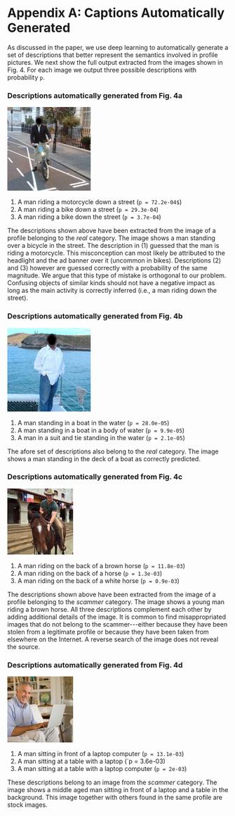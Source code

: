 # Appendix A: Captions Automatically Generated

[fig4a]: figures/captions-009c4ff94ae648b88d27461715e55ca5.jpg?raw=true
[fig4b]: figures/captions-00876cfb52db252ad9ca68260b93002e.jpg?raw=true
[fig4c]: figures/captions-083156ecce7ddaac3e15e4453c032483.jpg?raw=true
[fig4d]: figures/captions-038ee54cdb413ae988b02bdfe759a3c9.jpg?raw=true

As discussed in the paper, we use deep learning to automatically generate a set
of descriptions that better represent the semantics involved in profile
pictures.  We next show the full output extracted from the images shown in Fig.
4.  For each image we output three possible descriptions with probability `p`. 

### Descriptions automatically generated from Fig. 4a

![Fig. 4a reproduced from the paper, a real but anonymised profile image][fig4a]

1. A man riding a motorcycle down a street (`p = 72.2e-04$`) 
2. A man riding a bike down a street (`p = 29.3e-04`) 
3. A man riding a bike down the street (`p = 3.7e-04`)

The descriptions shown above have been extracted from the image of a profile belonging 
to the _real_ category. The image shows a man standing over a bicycle in the 
street. The description in (1) guessed that the man is riding a motorcycle. This 
misconception can most likely be attributed to the headlight and the ad banner over it 
(uncommon in bikes). Descriptions (2) and (3) however are guessed correctly with
a probability of the same magnitude.  We argue that this type of mistake is
orthogonal to our problem. Confusing objects of similar kinds should not have a
negative impact as long as the main activity is correctly inferred (i.e., a man
riding down the street). 


### Descriptions automatically generated from Fig. 4b

![Fig. 4b reproduced from the paper, a real but anonymised profile image][fig4b]

1. A man standing in a boat in the water (`p = 28.0e-05`)
2. A man standing in a boat in a body of water (`p = 9.9e-05`)
3. A man in a suit and tie standing in the water (`p = 2.1e-05`)

The afore set of descriptions also belong to the _real_ category. The image 
shows a man standing in the deck of a boat as correctly predicted. 


### Descriptions automatically generated from Fig. 4c

![Fig. 4c reproduced from the paper, a real but anonymised profile image][fig4c]

1. A man riding on the back of a brown horse (`p = 11.8e-03`)
2. A man riding on the back of a horse  (`p = 1.3e-03`)
3. A man riding on the back of a white horse (`p = 0.9e-03`)

The descriptions shown above have been extracted from the image of a profile belonging 
to the _scammer_ category. The image shows a young man riding a brown horse. 
All three descriptions complement each other by adding additional details of the image. 
It is common to find misappropriated images that do not belong to the scammer---either 
because they have been stolen from a legitimate profile or because they have been taken 
from elsewhere on the Internet. A reverse search of the image does not reveal the 
source. 

### Descriptions automatically generated from Fig. 4d

![Fig. 4d reproduced from the paper, a real but anonymised profile image][fig4d]

1. A man sitting in front of a laptop computer (`p = 13.1e-03`)
2. A man sitting at a table with a laptop (`p = 3.6e-03)
3. A man sitting at a table with a laptop computer (`p = 2e-03`)

These descriptions belong to an image from the _scammer_ category. The image 
shows a middle aged man sitting in front of a laptop and a table in the background. 
This image together with others found in the same profile are stock images. 


